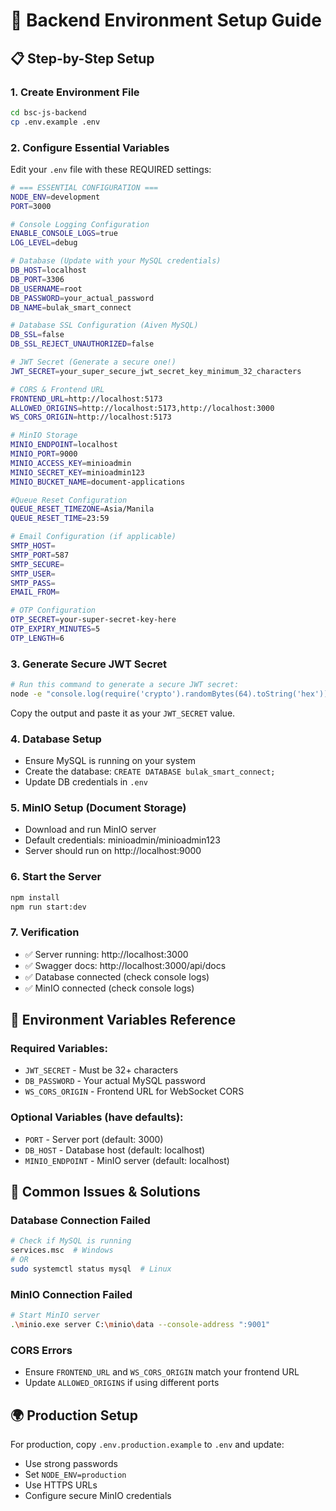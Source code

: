# 🔧 Backend Environment Setup Guide

## 📋 Step-by-Step Setup

### 1. Create Environment File
```bash
cd bsc-js-backend
cp .env.example .env
```

### 2. Configure Essential Variables
Edit your `.env` file with these REQUIRED settings:

```bash
# === ESSENTIAL CONFIGURATION ===
NODE_ENV=development
PORT=3000

# Console Logging Configuration
ENABLE_CONSOLE_LOGS=true
LOG_LEVEL=debug

# Database (Update with your MySQL credentials)
DB_HOST=localhost
DB_PORT=3306
DB_USERNAME=root
DB_PASSWORD=your_actual_password
DB_NAME=bulak_smart_connect

# Database SSL Configuration (Aiven MySQL)
DB_SSL=false
DB_SSL_REJECT_UNAUTHORIZED=false

# JWT Secret (Generate a secure one!)
JWT_SECRET=your_super_secure_jwt_secret_key_minimum_32_characters

# CORS & Frontend URL
FRONTEND_URL=http://localhost:5173
ALLOWED_ORIGINS=http://localhost:5173,http://localhost:3000
WS_CORS_ORIGIN=http://localhost:5173

# MinIO Storage
MINIO_ENDPOINT=localhost
MINIO_PORT=9000
MINIO_ACCESS_KEY=minioadmin
MINIO_SECRET_KEY=minioadmin123
MINIO_BUCKET_NAME=document-applications

#Queue Reset Configuration
QUEUE_RESET_TIMEZONE=Asia/Manila
QUEUE_RESET_TIME=23:59

# Email Configuration (if applicable)
SMTP_HOST=
SMTP_PORT=587
SMTP_SECURE=
SMTP_USER=
SMTP_PASS=
EMAIL_FROM=

# OTP Configuration
OTP_SECRET=your-super-secret-key-here
OTP_EXPIRY_MINUTES=5
OTP_LENGTH=6
```

### 3. Generate Secure JWT Secret
```bash
# Run this command to generate a secure JWT secret:
node -e "console.log(require('crypto').randomBytes(64).toString('hex'))"
```
Copy the output and paste it as your `JWT_SECRET` value.

### 4. Database Setup
- Ensure MySQL is running on your system
- Create the database: `CREATE DATABASE bulak_smart_connect;`
- Update DB credentials in `.env`

### 5. MinIO Setup (Document Storage)
- Download and run MinIO server
- Default credentials: minioadmin/minioadmin123
- Server should run on http://localhost:9000

### 6. Start the Server
```bash
npm install
npm run start:dev
```

### 7. Verification
- ✅ Server running: http://localhost:3000
- ✅ Swagger docs: http://localhost:3000/api/docs
- ✅ Database connected (check console logs)
- ✅ MinIO connected (check console logs)

## 🔄 Environment Variables Reference

### Required Variables:
- `JWT_SECRET` - Must be 32+ characters
- `DB_PASSWORD` - Your actual MySQL password
- `WS_CORS_ORIGIN` - Frontend URL for WebSocket CORS

### Optional Variables (have defaults):
- `PORT` - Server port (default: 3000)
- `DB_HOST` - Database host (default: localhost)
- `MINIO_ENDPOINT` - MinIO server (default: localhost)

## 🚨 Common Issues & Solutions

### Database Connection Failed
```bash
# Check if MySQL is running
services.msc  # Windows
# OR
sudo systemctl status mysql  # Linux
```

### MinIO Connection Failed
```bash
# Start MinIO server
.\minio.exe server C:\minio\data --console-address ":9001"
```

### CORS Errors
- Ensure `FRONTEND_URL` and `WS_CORS_ORIGIN` match your frontend URL
- Update `ALLOWED_ORIGINS` if using different ports

## 🌍 Production Setup
For production, copy `.env.production.example` to `.env` and update:
- Use strong passwords
- Set `NODE_ENV=production`
- Use HTTPS URLs
- Configure secure MinIO credentials
